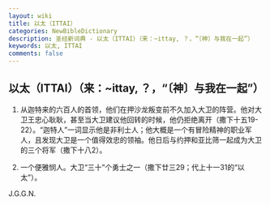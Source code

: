 ```yaml
---
layout: wiki
title: 以太（ITTAI）
categories: NewBibleDictionary
description: 圣经新词典 - 以太（ITTAI）（来：~ittay, ？，“〔神〕与我在一起”）
keywords: 以太, ITTAI
comments: false
---
```


## 以太（ITTAI）（来：~ittay, ？，“〔神〕与我在一起”）

1. 从迦特来的六百人的首领，他们在押沙龙叛变前不久加入大卫的阵营。他对大卫王忠心耿耿，甚至当大卫建议他回转的时候，他仍拒绝离开（撒下十五19-22）。“迦特人”一词显示他是非利士人；他大概是一个有冒险精神的职业军人，且发现大卫是一个值得效忠的领袖。他日后与约押和亚比筛一起成为大卫的三个将军（撒下十八2）。

2. 一个便雅悯人。大卫“三十”个勇士之一（撒下廿三29；代上十一31的“以太”）。

J.G.G.N.










